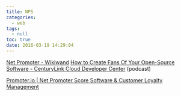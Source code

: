 ```yaml
---
title: NPS
categories:
  - web
tags:
  - null
toc: true
date: 2016-03-19 14:29:04
---
```


[Net Promoter - Wikiwand](https://www.wikiwand.com/en/Net_Promoter)
[How to Create Fans Of Your Open-Source Software - CenturyLink Cloud Developer Center](https://www.ctl.io/developers/blog/post/how-to-create-fans-of-your-open-source-software/) (podcast)

[Promoter.io | Net Promoter Score Software & Customer Loyalty Management](https://www.promoter.io/)
